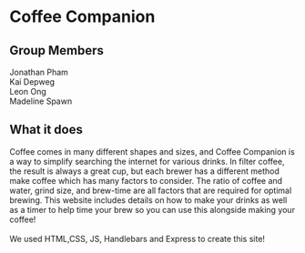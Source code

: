 # Coffee Companion

## Group Members
Jonathan Pham <br>
Kai Depweg <br>
Leon Ong <br>
Madeline Spawn <br>

## What it does
Coffee comes in many different shapes and sizes, and Coffee Companion is a way to simplify searching the internet for various drinks. In filter coffee, the result is always a great cup, but each brewer has a different method make coffee which has many factors to consider. The ratio of coffee and water, grind size, and brew-time are all factors that are required for optimal brewing. This website includes details on how to make your drinks as well as a timer to help time your brew so you can use this alongside making your coffee! 
<br>
<br>
We used HTML,CSS, JS, Handlebars and Express to create this site!